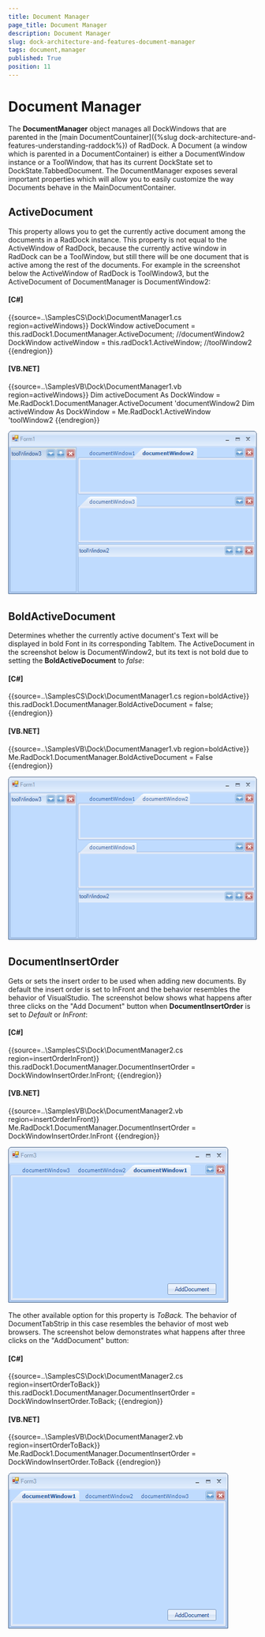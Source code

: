 ```yaml
---
title: Document Manager
page_title: Document Manager
description: Document Manager
slug: dock-architecture-and-features-document-manager
tags: document,manager
published: True
position: 11
---
```


# Document Manager



The __DocumentManager__ object manages all DockWindows that are parented in the [main DocumentCountainer]({%slug dock-architecture-and-features-understanding-raddock%}) of RadDock. A Document (a window which is parented in a DocumentContainer) is either a DocumentWindow instance or a ToolWindow, that has its current DockState set to DockState.TabbedDocument. The DocumentManager exposes several important properties which will allow you to easily customize the way Documents behave in the MainDocumentContainer.





## ActiveDocument



This property allows you to get the currently active document among the documents in a RadDock instance. This property is not equal to the ActiveWindow of RadDock, because the currently active window in RadDock can be a ToolWindow, but still there will be one document that is active among the rest of the documents. For example in the screenshot below the ActiveWindow of RadDock is ToolWindow3, but the ActiveDocument of DocumentManager is DocumentWindow2:

#### __[C#]__

{{source=..\SamplesCS\Dock\DocumentManager1.cs region=activeWindows}}
	            DockWindow activeDocument = this.radDock1.DocumentManager.ActiveDocument; //documentWindow2
	            DockWindow activeWindow = this.radDock1.ActiveWindow; //toolWindow2
	{{endregion}}



#### __[VB.NET]__

{{source=..\SamplesVB\Dock\DocumentManager1.vb region=activeWindows}}
	        Dim activeDocument As DockWindow = Me.RadDock1.DocumentManager.ActiveDocument 'documentWindow2
	        Dim activeWindow As DockWindow = Me.RadDock1.ActiveWindow 'toolWindow2
	{{endregion}}

![dock-architecture-and-features-document-manager 001](images/dock-architecture-and-features-document-manager001.png)





## BoldActiveDocument



Determines whether the currently active document's Text will be displayed in bold Font in its corresponding TabItem. The ActiveDocument in the screenshot below is DocumentWindow2, but its text is not bold due to setting the __BoldActiveDocument__ to *false*:

#### __[C#]__

{{source=..\SamplesCS\Dock\DocumentManager1.cs region=boldActive}}
	            this.radDock1.DocumentManager.BoldActiveDocument = false;
	{{endregion}}



#### __[VB.NET]__

{{source=..\SamplesVB\Dock\DocumentManager1.vb region=boldActive}}
	        Me.RadDock1.DocumentManager.BoldActiveDocument = False
	{{endregion}}

![dock-architecture-and-features-document-manager 002](images/dock-architecture-and-features-document-manager002.png)



## DocumentInsertOrder

Gets or sets the insert order to be used when adding new documents. By default the insert order is set to InFront and the behavior resembles the behavior of VisualStudio. The screenshot below shows what happens after three clicks on the "Add Document" button when __DocumentInsertOrder__ is set to *Default* or *InFront*:

#### __[C#]__

{{source=..\SamplesCS\Dock\DocumentManager2.cs region=insertOrderInFront}}
	            this.radDock1.DocumentManager.DocumentInsertOrder = DockWindowInsertOrder.InFront;
	{{endregion}}



#### __[VB.NET]__

{{source=..\SamplesVB\Dock\DocumentManager2.vb region=insertOrderInFront}}
	        Me.RadDock1.DocumentManager.DocumentInsertOrder = DockWindowInsertOrder.InFront
	{{endregion}}

![dock-architecture-and-features-document-manager 003](images/dock-architecture-and-features-document-manager003.png)



The other available option for this property is *ToBack.* The behavior of DocumentTabStrip in this case resembles the behavior of most web browsers. The screenshot below demonstrates what happens after three clicks on the "AddDocument" button:

#### __[C#]__

{{source=..\SamplesCS\Dock\DocumentManager2.cs region=insertOrderToBack}}
	            this.radDock1.DocumentManager.DocumentInsertOrder = DockWindowInsertOrder.ToBack;
	{{endregion}}



#### __[VB.NET]__

{{source=..\SamplesVB\Dock\DocumentManager2.vb region=insertOrderToBack}}
	        Me.RadDock1.DocumentManager.DocumentInsertOrder = DockWindowInsertOrder.ToBack
	{{endregion}}

![dock-architecture-and-features-document-manager 005](images/dock-architecture-and-features-document-manager005.png) 
      
